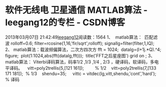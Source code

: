 # 软件无线电 卫星通信  MATLAB算法 - leegang12的专栏 - CSDN博客
2013年03月07日 21:42:49[leegang12](https://me.csdn.net/leegang12)阅读数：1564
1、  matlab算法：  匹配滤波
rolloff=0.6;
filter=rcosine(1,16,'fir/sqrt',rolloff);
signallg=filter(filter,1,IQ);
2、 matlab算法：载波频偏算法，二次方四次方
fft = 1024;  
datalg=(I+1j.*Q).^4;
figure;  
plot(1:1024,abs(fft(datalg,fft))); 
title('FFT之后星座图')
grid on ;
3、matlab算法： Viterbi译码算法，码率1/2 ,1/3 ,1/4 , 2/3 ，硬译码，软译码，多电平译码。
   vitt=poly2trellis(5,[121 161]);         % 1/2
   vitt=poly2trellis(7,[133 171 181]);  % 1/3
   shendu=35;
    vittc = vitdec(lg,vitt,shendu,'cont','hard'); %
译码
